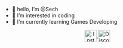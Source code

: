 - 👋 hello, I’m @Sech
- 👀 I’m interested in coding
- 🌱 I’m currently learning Games Developing
  

<!---
LeDeea/LeDeea is a ✨ special ✨ repository because its `README.md` (this file) appears on your GitHub profile.
You can click the Preview link to take a look at your changes.
--->
<p align="center">
<a href="https://instagram.com/deeaisgreat?igshid=OGQ5ZDc2ODk2ZA%3D%3D&utm_source=qr_source=qr" target="_blank"> 
<img src="https://i.imgur.com/ZrXj1Qh.png" alt="Instagram" width="32" align="center"> 
</a> 
<a href="https://discord.com/users/514041329928634368" target="_blank" rel="nofollow">
<img src="https://i.imgur.com/cstwXyP.png" alt="Discord" width="32" align="center">

